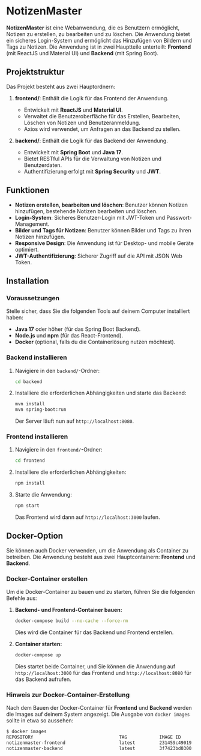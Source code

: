 # NotizenMaster

**NotizenMaster** ist eine Webanwendung, die es Benutzern ermöglicht, Notizen zu erstellen, zu bearbeiten und zu löschen. Die Anwendung bietet ein sicheres Login-System und ermöglicht das Hinzufügen von Bildern und Tags zu Notizen. Die Anwendung ist in zwei Hauptteile unterteilt: **Frontend** (mit ReactJS und Material UI) und **Backend** (mit Spring Boot).

## Projektstruktur

Das Projekt besteht aus zwei Hauptordnern:

1. **frontend/**: Enthält die Logik für das Frontend der Anwendung.
   - Entwickelt mit **ReactJS** und **Material UI**.
   - Verwaltet die Benutzeroberfläche für das Erstellen, Bearbeiten, Löschen von Notizen und Benutzeranmeldung.
   - Axios wird verwendet, um Anfragen an das Backend zu stellen.

2. **backend/**: Enthält die Logik für das Backend der Anwendung.
   - Entwickelt mit **Spring Boot** und **Java 17**.
   - Bietet RESTful APIs für die Verwaltung von Notizen und Benutzerdaten.
   - Authentifizierung erfolgt mit **Spring Security** und **JWT**.

## Funktionen

- **Notizen erstellen, bearbeiten und löschen**: Benutzer können Notizen hinzufügen, bestehende Notizen bearbeiten und löschen.
- **Login-System**: Sicheres Benutzer-Login mit JWT-Token und Passwort-Management.
- **Bilder und Tags für Notizen**: Benutzer können Bilder und Tags zu ihren Notizen hinzufügen.
- **Responsive Design**: Die Anwendung ist für Desktop- und mobile Geräte optimiert.
- **JWT-Authentifizierung**: Sicherer Zugriff auf die API mit JSON Web Token.

## Installation

### Voraussetzungen

Stelle sicher, dass Sie die folgenden Tools auf deinem Computer installiert haben:

- **Java 17** oder höher (für das Spring Boot Backend).
- **Node.js** und **npm** (für das React-Frontend).
- **Docker** (optional, falls du die Containerlösung nutzen möchtest).

### Backend installieren

1. Navigiere in den `backend/`-Ordner:
    ```bash
    cd backend
    ```

2. Installiere die erforderlichen Abhängigkeiten und starte das Backend:

    ```bash
    mvn install
    mvn spring-boot:run
    ```

   Der Server läuft nun auf `http://localhost:8080`.

### Frontend installieren

1. Navigiere in den `frontend/`-Ordner:
    ```bash
    cd frontend
    ```

2. Installiere die erforderlichen Abhängigkeiten:

    ```bash
    npm install
    ```

3. Starte die Anwendung:

    ```bash
    npm start
    ```

   Das Frontend wird dann auf `http://localhost:3000` laufen.

## Docker-Option

Sie können auch Docker verwenden, um die Anwendung als Container zu betreiben. Die Anwendung besteht aus zwei Hauptcontainern: **Frontend** und **Backend**.

### Docker-Container erstellen

Um die Docker-Container zu bauen und zu starten, führen Sie die folgenden Befehle aus:

1. **Backend- und Frontend-Container bauen:**

    ```bash
    docker-compose build --no-cache --force-rm
    ```

   Dies wird die Container für das Backend und Frontend erstellen.

2. **Container starten:**

    ```bash
    docker-compose up
    ```

   Dies startet beide Container, und Sie können die Anwendung auf `http://localhost:3000` für das Frontend und `http://localhost:8080` für das Backend aufrufen.

### Hinweis zur Docker-Container-Erstellung

Nach dem Bauen der Docker-Container für **Frontend** und **Backend** werden die Images auf deinem System angezeigt. Die Ausgabe von `docker images` sollte in etwa so aussehen:

```bash
$ docker images
REPOSITORY                                TAG            IMAGE ID       CREATED         SIZE
notizenmaster-frontend                    latest         231459c49019   29 minutes ago  434MB
notizenmaster-backend                     latest         3f7423bd0300   32 minutes ago  474MB
